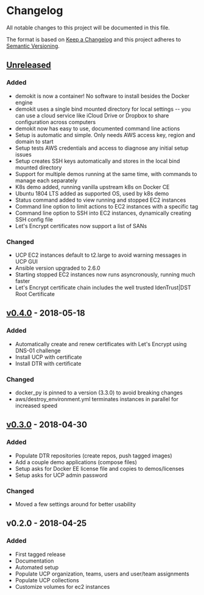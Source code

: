 # Changelog
All notable changes to this project will be documented in this file.

The format is based on [Keep a Changelog](https://keepachangelog.com/en/1.0.0/)
and this project adheres to [Semantic Versioning](https://semver.org/spec/v2.0.0.html).

## [Unreleased]
### Added
- demokit is now a container! No software to install besides the Docker engine
- demokit uses a single bind mounted directory for local settings -- you can use a cloud service like iCloud Drive or Dropbox to share configuration across computers
- demokit now has easy to use, documented command line actions
- Setup is automatic and simple. Only needs AWS access key, region and domain to start
- Setup tests AWS credentials and access to diagnose any initial setup issues
- Setup creates SSH keys automatically and stores in the local bind mounted directory
- Support for multiple demos running at the same time, with commands to manage each separately
- K8s demo added, running vanilla upstream k8s on Docker CE
- Ubuntu 1804 LTS added as supported OS, used by k8s demo
- Status command added to view running and stopped EC2 instances
- Command line option to limit actions to EC2 instances with a specific tag
- Command line option to SSH into EC2 instances, dynamically creating SSH config file
- Let's Encrypt certificates now support a list of SANs

### Changed
- UCP EC2 instances default to t2.large to avoid warning messages in UCP GUI
- Ansible version upgraded to 2.6.0
- Starting stopped EC2 instances now runs asyncronously, running much faster
- Let's Encrypt certificate chain includes the well trusted IdenTrust|DST Root Certificate

## [v0.4.0] - 2018-05-18
### Added
- Automatically create and renew certificates with Let's Encrypt using DNS-01 challenge
- Install UCP with certificate
- Install DTR with certificate

### Changed
- docker_py is pinned to a version (3.3.0) to avoid breaking changes
- aws/destroy_environment.yml terminates instances in parallel for increased speed

## [v0.3.0] - 2018-04-30
### Added
- Populate DTR repositories (create repos, push tagged images)
- Add a couple demo applications (compose files)
- Setup asks for Docker EE license file and copies to demos/licenses
- Setup asks for UCP admin password

### Changed
- Moved a few settings around for better usability

## v0.2.0 - 2018-04-25
### Added
- First tagged release
- Documentation
- Automated setup
- Populate UCP organization, teams, users and user/team assignments
- Populate UCP collections
- Customize volumes for ec2 instances

[Unreleased]: https://github.com/gitamiller/demo-kit/compare/master...devel
[v0.4.0]: https://github.com/gitamiller/demo-kit/compare/v0.3.0...v0.4.0
[v0.3.0]: https://github.com/gitamiller/demo-kit/compare/v0.2.0...v0.3.0
